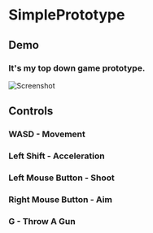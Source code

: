 # SimplePrototype
## Demo
### It's my top down game prototype.
![Screenshot](https://user-images.githubusercontent.com/29128689/148231741-aa87fa9e-9427-4e89-86c8-d621485dae8c.png)

## Controls
### WASD - Movement
### Left Shift - Acceleration
### Left Mouse Button - Shoot
### Right Mouse Button - Aim
### G - Throw A Gun
